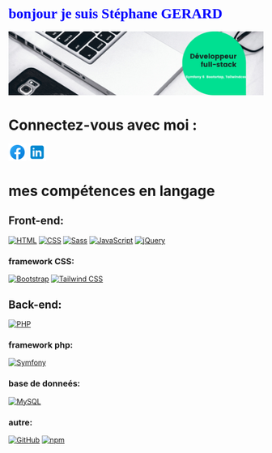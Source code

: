 
# <span style="color:blue; font-family:verdana;">bonjour je suis Stéphane GERARD</span>

<img src="https://github.com/Gerard41330/Stephane-GERARD/blob/main/Developpeur-full-stack.png">

# Connectez-vous avec moi :
<a href="https://www.facebook.com/stephanegerard27130/" target="_blank"><img src="https://github.com/Gerard41330/Stephane-GERARD/blob/main/facebook.png" width="35" height="35" alt="Facebook"></a>
<a href="https://www.linkedin.com/in/stephane-gerard/" target="_blank"><img src="https://github.com/Gerard41330/Stephane-GERARD/blob/main/linkedin.png" width="35" height="35" alt="Linkedin"></a>


#  mes compétences en langage

## Front-end:
[![HTML](https://img.shields.io/badge/HTML-5-orange?logo=html5&style=flat-square)](https://www.w3.org/html/)
[![CSS](https://img.shields.io/badge/CSS-3-blue?logo=css3&style=flat-square)](https://www.w3.org/Style/CSS/Overview.en.html)
[![Sass](https://img.shields.io/badge/Sass-Latest-pink?logo=sass&style=flat-square)](https://sass-lang.com/)
[![JavaScript](https://img.shields.io/badge/JavaScript-ES6-yellow?logo=javascript&style=flat-square)](https://developer.mozilla.org/en-US/docs/Web/JavaScript)
[![jQuery](https://img.shields.io/badge/jQuery-3.6.0-0769ad?logo=jquery&style=flat-square)](https://jquery.com/)
### framework CSS:
[![Bootstrap](https://img.shields.io/badge/Bootstrap-4.6.0-563d7c?logo=bootstrap&style=flat-square)](https://getbootstrap.com/)
[![Tailwind CSS](https://img.shields.io/badge/Tailwind%20CSS-2.2.19-38b2ac?logo=tailwind-css&style=flat-square)](https://tailwindcss.com/)


## Back-end:
[![PHP](https://img.shields.io/badge/PHP-8.2%2B-blueviolet?logo=php&style=flat-square)](https://www.php.net/)
### framework php:
[![Symfony](https://img.shields.io/badge/Symfony-6.0-000000?logo=symfony&style=flat-square)](https://symfony.com/)
### base de donneés:
[![MySQL](https://img.shields.io/badge/MySQL-Latest-blue?logo=mysql&style=flat-square)](https://www.mysql.com/)
### autre:
[![GitHub](https://img.shields.io/badge/GitHub-Profile-lightgrey?logo=github&style=flat-square)](https://github.com/yourusername)
[![npm](https://img.shields.io/badge/npm-Latest-red?logo=npm&style=flat-square)](https://www.npmjs.com/)



